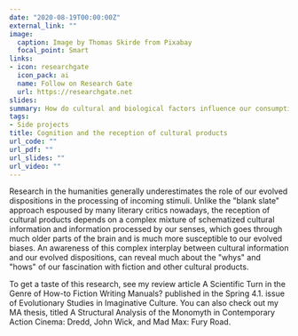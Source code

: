 ```yaml
---
date: "2020-08-19T00:00:00Z"
external_link: ""
image:
  caption: Image by Thomas Skirde from Pixabay 
  focal_point: Smart
links:
- icon: researchgate
  icon_pack: ai
  name: Follow on Research Gate
  url: https://researchgate.net
slides: 
summary: How do cultural and biological factors influence our consumption of cultural products?
tags:
- Side projects
title: Cognition and the reception of cultural products
url_code: ""
url_pdf: ""
url_slides: ""
url_video: ""
---
```


Research in the humanities generally underestimates the role of our evolved dispositions in the processing of incoming stimuli. Unlike the "blank slate" approach espoused by many literary critics nowadays, the reception of cultural products depends on a complex mixture of schematized cultural information and information processed by our senses, which goes through much older parts of the brain and is much more susceptible to our evolved biases. An awareness of this complex interplay between cultural information and our evolved dispositions, can reveal much about the "whys" and "hows" of our fascination with fiction and other cultural products.

To get a taste of this research, see my review article A Scientific Turn in the Genre of How-to Fiction Writing Manuals? published in the Spring 4.1. issue of Evolutionary Studies in Imaginative Culture. You can also check out my MA thesis, titled A Structural Analysis of the Monomyth in Contemporary Action Cinema: Dredd, John Wick, and Mad Max: Fury Road.